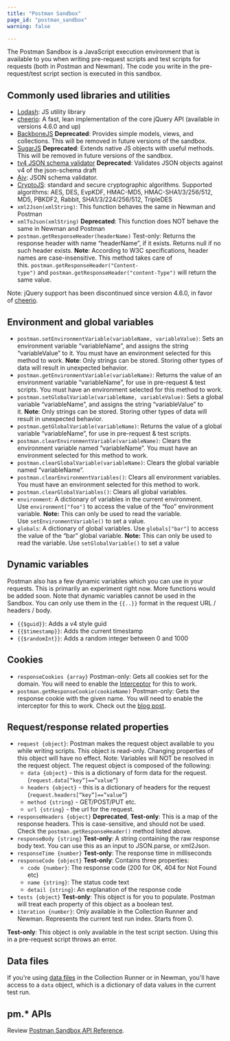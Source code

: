 ```yaml
---
title: "Postman Sandbox"
page_id: "postman_sandbox"
warning: false

---
```



The Postman Sandbox is a JavaScript execution environment that is available to you when writing pre-request scripts and test scripts for requests (both in Postman and Newman). The code you write in the pre-request/test script section is executed in this sandbox.

## Commonly used libraries and utilities

*   [Lodash](https://lodash.com/): JS utility library
*   [cheerio](https://cheerio.js.org/): A fast, lean implementation of the core jQuery API (available in versions 4.6.0 and up)
*   [BackboneJS](https://backbonejs.org/) **Deprecated**: Provides simple models, views, and collections. This will be removed in future versions of the sandbox.
*   [SugarJS](https://sugarjs.com/) **Deprecated**: Extends native JS objects with useful methods. This will be removed in future versions of the sandbox.
*   [tv4 JSON schema validator](https://github.com/geraintluff/tv4) **Deprecated**: Validates JSON objects against v4 of the json-schema draft
*   [Ajv](https://github.com/epoberezkin/ajv): JSON schema validator.
*   [CryptoJS](https://code.google.com/archive/p/crypto-js/): standard and secure cryptographic algorithms. Supported algorithms: AES, DES, EvpKDF, HMAC-MD5, HMAC-SHA1/3/256/512, MD5, PBKDF2, Rabbit, SHA1/3/224/256/512, TripleDES
*   `xml2Json(xmlString)`: This function behaves the same in Newman and Postman
*   `xmlToJson(xmlString)` **Deprecated**: This function does NOT behave the same in Newman and Postman
*   `postman.getResponseHeader(headerName)` Test-only: Returns the response header with name “headerName”, if it exists. Returns null if no such header exists. **Note**: According to W3C specifications, header names are case-insensitive. This method takes care of this. `postman.getResponseHeader("Content-type")` and `postman.getResponseHeader("content-Type")` will return the same value.

Note: jQuery support has been discontinued since version 4.6.0, in favor of [cheerio](https://cheerio.js.org/).

## Environment and global variables

*   `postman.setEnvironmentVariable(variableName, variableValue)`: Sets an environment variable “variableName”, and assigns the string “variableValue” to it. You must have an environment selected for this method to work. **Note**: Only strings can be stored. Storing other types of data will result in unexpected behavior.
*   `postman.getEnvironmentVariable(variableName)`: Returns the value of an environment variable “variableName”, for use in pre-request & test scripts. You must have an environment selected for this method to work.
*   `postman.setGlobalVariable(variableName, variableValue)`: Sets a global variable “variableName”, and assigns the string “variableValue” to it. **Note**: Only strings can be stored. Storing other types of data will result in unexpected behavior.
*   `postman.getGlobalVariable(variableName)`: Returns the value of a global variable “variableName”, for use in pre-request & test scripts.
*   `postman.clearEnvironmentVariable(variableName)`: Clears the environment variable named “variableName”. You must have an environment selected for this method to work.
*   `postman.clearGlobalVariable(variableName)`: Clears the global variable named “variableName”.
*   `postman.clearEnvironmentVariables()`: Clears all environment variables. You must have an environment selected for this method to work.
*   `postman.clearGlobalVariables()`: Clears all global variables.
*   `environment`: A dictionary of variables in the current environment. Use `environment["foo"]` to access the value of the “foo” environment variable. **Note:** This can only be used to read the variable. Use `setEnvironmentVariable()` to set a value.
*   `globals`: A dictionary of global variables. Use `globals["bar"]` to access the value of the “bar” global variable. **Note:** This can only be used to read the variable. Use `setGlobalVariable()` to set a value

## Dynamic variables

Postman also has a few dynamic variables which you can use in your requests. This is primarily an experiment right now. More functions would be added soon. Note that dynamic variables cannot be used in the Sandbox. You can only use them in the `{{..}}` format in the request URL / headers / body.

*   `{{$guid}}`: Adds a v4 style guid
*   `{{$timestamp}}`: Adds the current timestamp
*   `{{$randomInt}}`: Adds a random integer between 0 and 1000

## Cookies

*   `responseCookies {array}` Postman-only: Gets all cookies set for the domain. You will need to enable the [Interceptor](/docs/postman/sending_api_requests/interceptor_extension) for this to work.
*   `postman.getResponseCookie(cookieName)` Postman-only: Gets the response cookie with the given name. You will need to enable the interceptor for this to work. Check out the [blog post](https://blog.getpostman.com/2014/11/28/using-the-interceptor-to-read-and-write-cookies/).

## Request/response related properties

*   `request {object}`: Postman makes the request object available to you while writing scripts. This object is read-only. Changing properties of this object will have no effect. Note: Variables will NOT be resolved in the request object. The request object is composed of the following:
    *   `data {object}` - this is a dictionary of form data for the request. (`request.data[“key”]==”value”`)
    *   `headers {object}` - this is a dictionary of headers for the request (`request.headers[“key”]==”value”`)
    *   `method {string}` - GET/POST/PUT etc.
    *   `url {string}` - the url for the request.
*   `responseHeaders {object}` **Deprecated**, **Test-only**: This is a map of the response headers. This is case-sensitive, and should not be used. Check the `postman.getResponseHeader()` method listed above.
*   `responseBody {string}` **Test-only**: A string containing the raw response body text. You can use this as an input to JSON.parse, or xml2Json.
*   `responseTime {number}` **Test-only**: The response time in milliseconds
*   `responseCode {object}` **Test-only**: Contains three properties:
    *   `code {number}`: The response code (200 for OK, 404 for Not Found etc)
    *   `name {string}`: The status code text
    *   `detail {string}`: An explanation of the response code
*   `tests {object}` **Test-only**: This object is for you to populate. Postman will treat each property of this object as a boolean test.
*   `iteration {number}`: Only available in the Collection Runner and Newman. Represents the current test run index. Starts from 0.

**Test-only**: This object is only available in the test script section. Using this in a pre-request script throws an error.

## Data files

If you're using [data files](https://blog.getpostman.com/2014/10/28/using-csv-and-json-files-in-the-postman-collection-runner/) in the Collection Runner or in Newman, you'll have access to a `data` object, which is a dictionary of data values in the current test run.

## pm.* APIs

Review [Postman Sandbox API Reference](/docs/postman/scripts/postman_sandbox_api_reference/).
